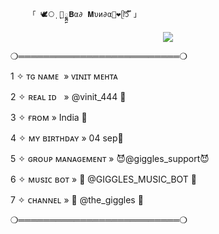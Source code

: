         「 🕊️⃝‌ٖٖٖٖ ‌ٖٖٖٖٖ🦋𑲭𑲭𑲭𑲭𑲭𑲭𑲭𑲭𑲭𑲭𑲭𑲭𑲭𑲭𑲭𑲭𝐁α∂ 𝐌υи∂α🌸❤️ᥫ᭡፝֟፝֟ 」
</h2>

<p align="center"><a href="https://t.me/II_BAD_BBY_II"><img src="https://graph.org/file/214a0a41f7d75c0f90758.jpg"></a></p>


❍══════════════════════════❍




1 ✧ ᴛɢ ɴᴀᴍᴇ  » ᴠɪɴɪᴛ ᴍᴇʜᴛᴀ 





2 ✧ ʀᴇᴀʟ ɪᴅ   » @vinit_444  🌸





3 ✧ ғʀᴏᴍ » India 💙





4 ✧ ᴍʏ ʙɪʀᴛʜᴅᴀʏ » 04 sep🎂





5 ✧ ɢʀᴏᴜᴘ ᴍᴀɴᴀɢᴇᴍᴇɴᴛ » 😈@giggles_support😈





6 ✧ ᴍᴜsɪᴄ ʙᴏᴛ » 🎸 @GIGGLES_MUSIC_BOT 🎸























7 ✧  ᴄʜᴀɴɴᴇʟ » 🥺 @the_giggles 🥺


















❍══════════════════════════❍
